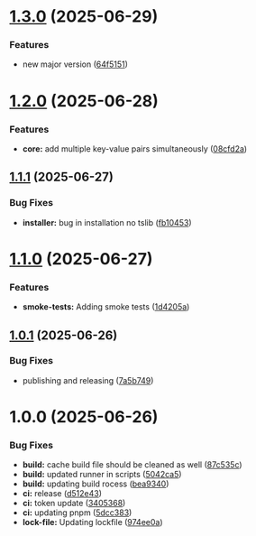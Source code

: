# [1.3.0](https://github.com/ASRagab/envctl/compare/v1.2.0...v1.3.0) (2025-06-29)

### Features

- new major version ([64f5151](https://github.com/ASRagab/envctl/commit/64f5151c1d328d4549620e3ab1abee11e1387213))

# [1.2.0](https://github.com/ASRagab/envctl/compare/v1.1.1...v1.2.0) (2025-06-28)

### Features

- **core:** add multiple key-value pairs simultaneously ([08cfd2a](https://github.com/ASRagab/envctl/commit/08cfd2aa84cbddb179273299bc3a768787c72446))

## [1.1.1](https://github.com/ASRagab/envctl/compare/v1.1.0...v1.1.1) (2025-06-27)

### Bug Fixes

- **installer:** bug in installation no tslib ([fb10453](https://github.com/ASRagab/envctl/commit/fb1045394849a02439c869510e59963dd639c678))

# [1.1.0](https://github.com/ASRagab/envctl/compare/v1.0.1...v1.1.0) (2025-06-27)

### Features

- **smoke-tests:** Adding smoke tests ([1d4205a](https://github.com/ASRagab/envctl/commit/1d4205a1fa161a878616e6be1ca8d39594b24f11))

## [1.0.1](https://github.com/ASRagab/envctl/compare/v1.0.0...v1.0.1) (2025-06-26)

### Bug Fixes

- publishing and releasing ([7a5b749](https://github.com/ASRagab/envctl/commit/7a5b7490462477759a97453c9213037fab1ab9c8))

# 1.0.0 (2025-06-26)

### Bug Fixes

- **build:** cache build file should be cleaned as well ([87c535c](https://github.com/ASRagab/envctl/commit/87c535cd7b5a6401dff954338f320799dca41f00))
- **build:** updated runner in scripts ([5042ca5](https://github.com/ASRagab/envctl/commit/5042ca59b0e77086579e65299f917a931a9d6d71))
- **build:** updating build rocess ([bea9340](https://github.com/ASRagab/envctl/commit/bea934044c06e247e317695d76140b56b1cc4b5c))
- **ci:** release ([d512e43](https://github.com/ASRagab/envctl/commit/d512e430ec1fc493f07401609db9bfd864711619))
- **ci:** token update ([3405368](https://github.com/ASRagab/envctl/commit/3405368c0a722ad20445540ac4131cfd1a19a1b3))
- **ci:** updating pnpm ([5dcc383](https://github.com/ASRagab/envctl/commit/5dcc383f11a7e4e6d802abde918558831cc2ae61))
- **lock-file:** Updating lockfile ([974ee0a](https://github.com/ASRagab/envctl/commit/974ee0a954a86fcf5e3e5bdd67c84cd6346dce87))
